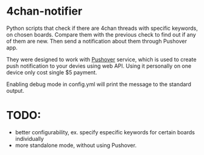 # 4chan-notifier
Python scripts that check if there are 4chan threads with specific keywords, on chosen boards.
Compare them with the previous check to find out if any of them are new.
Then send a notification about them through Pushover app.

They were designed to work with [Pushover](https://pushover.net/) service, which is used to create push notification to your devies using web API.
Using it personally on one device only cost single $5 payment.

Enabling debug mode in config.yml will print the message to the standard output. 


# TODO:
- better configurability, ex. specify especific keywords for certain boards individually
- more standalone mode, without using Pushover.